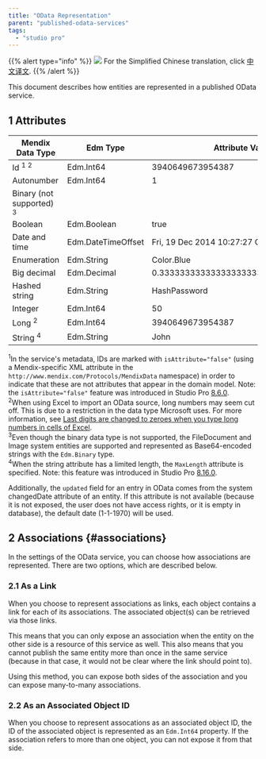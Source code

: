 ```yaml
---
title: "OData Representation"
parent: "published-odata-services"
tags:
  - "studio pro"
---
```


{{% alert type="info" %}}
<img src="attachments/chinese-translation/china.png" style="display: inline-block; margin: 0" /> For the Simplified Chinese translation, click [中文译文](https://cdn.mendix.tencent-cloud.com/documentation/refguide8/odata-representation.pdf).
{{% /alert %}}

This document describes how entities are represented in a published OData service.

## 1 Attributes

| Mendix Data Type                    | Edm Type           | Attribute Value                      | Atom XML Representation              |
| ----------------------------------- | ------------------ | ------------------------------------ | ------------------------------------ |
| Id <sup>1</sup> <sup>2</sup>        | Edm.Int64          | 3940649673954387                     | 3940649673954387                     |
| Autonumber                          | Edm.Int64          | 1                                    | 1                                    |
| Binary (not supported) <sup>3</sup> |                    |                                      |                                      |
| Boolean                             | Edm.Boolean        | true                                 | true                                 |
| Date and time                       | Edm.DateTimeOffset | Fri, 19 Dec 2014 10:27:27 GMT        | 2014-12-19T10:27:27.000Z             |
| Enumeration                         | Edm.String         | Color.Blue                           | Blue                                 |
| Big decimal                         | Edm.Decimal        | 0.3333333333333333333333333333333333 | 0.3333333333333333333333333333333333 |
| Hashed string                       | Edm.String         | HashPassword                         | HashPassword                         |
| Integer                             | Edm.Int64          | 50                                   | 50                                   |
| Long <sup>2</sup>                   | Edm.Int64          | 3940649673954387                     | 3940649673954387                     |
| String <sup>4</sup>                 | Edm.String         | John                                 | John                                 |

<sup>1</sup>In the service's metadata, IDs are marked with `isAttribute="false"` (using a Mendix-specific XML attribute in the `http://www.mendix.com/Protocols/MendixData` namespace) in order to indicate that these are not attributes that appear in the domain model. Note: the `isAttribute="false"` feature was introduced in Studio Pro [8.6.0](/releasenotes/studio-pro/8.6#860).<br /> <sup>2</sup>When using Excel to import an OData source, long numbers may seem cut off. This is due to a restriction in the data type Microsoft uses. For more information, see [Last digits are changed to zeroes when you type long numbers in cells of Excel](https://support.microsoft.com/en-us/kb/269370).<br /> <sup>3</sup>Even though the binary data type is not supported, the FileDocument and Image system entities are supported and represented as Base64-encoded strings with the `Edm.Binary` type.<br /> <sup>4</sup>When the string attribute has a limited length, the `MaxLength` attribute is specified. Note: this feature was introduced in Studio Pro [8.16.0](/releasenotes/studio-pro/8.16#8160).

Additionally, the `updated` field for an entry in OData comes from the system changedDate attribute of an entity. If this attribute is not available (because it is not exposed, the user does not have access rights, or it is empty in database), the default date (1-1-1970) will be used.

## 2 Associations {#associations}

In the settings of the OData service, you can choose how associations are represented. There are two options, which are described below.

### 2.1 As a Link

When you choose to represent associations as links, each object contains a link for each of its associations. The associated object(s) can be retrieved via those links.

This means that you can only expose an association when the entity on the other side is a resource of this service as well. This also means that you cannot publish the same entity more than once in the same service (because in that case, it would not be clear where the link should point to).

Using this method, you can expose both sides of the association and you can expose many-to-many associations.

### 2.2 As an Associated Object ID

When you choose to represent assocations as an associated object ID, the ID of the associated object is represented as an `Edm.Int64` property. If the association refers to more than one object, you can not expose it from that side.
